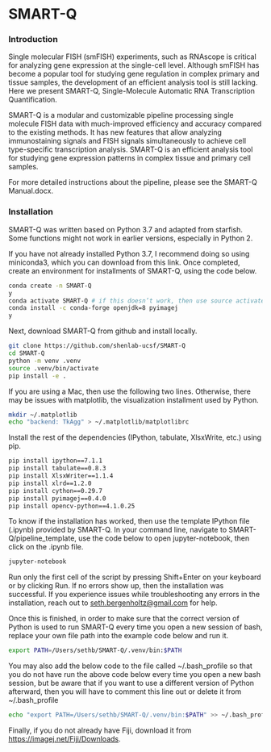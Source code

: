 SMART-Q
================
### Introduction

Single molecular FISH (smFISH) experiments, such as RNAscope is critical for analyzing gene expression at the single-cell level. Although smFISH has become a popular tool for studying gene regulation in complex primary and tissue samples, the development of an efficient analysis tool is still lacking. Here we present SMART-Q, Single-Molecule Automatic RNA Transcription Quantification.

SMART-Q is a modular and customizable pipeline processing single molecule FISH data with much-improved efficiency and accuracy compared to the existing methods. It has new features that allow analyzing immunostaining signals and FISH signals simultaneously to achieve cell type-specific transcription analysis. SMART-Q is an efficient analysis tool for studying gene expression patterns in complex tissue and primary cell samples. 

For more detailed instructions about the pipeline, please see the SMART-Q Manual.docx.

### Installation

SMART-Q was written based on Python 3.7 and adapted from starfish. Some functions might not work in earlier versions, especially in Python 2. 

If you have not already installed Python 3.7, I recommend doing so using miniconda3, which you can download from this link. Once completed, create an environment for installments of SMART-Q, using the code below.

``` bash
conda create -n SMART-Q
y
conda activate SMART-Q # if this doesn’t work, then use source activate SMART-Q
conda install -c conda-forge openjdk=8 pyimagej
y
```

Next, download SMART-Q from github and install locally.

``` bash
git clone https://github.com/shenlab-ucsf/SMART-Q
cd SMART-Q
python -m venv .venv
source .venv/bin/activate
pip install -e .
```

If you are using a Mac, then use the following two lines. Otherwise, there may be issues with matplotlib, the visualization installment used by Python.

``` bash
mkdir ~/.matplotlib
echo "backend: TkAgg" > ~/.matplotlib/matplotlibrc
```

Install the rest of the dependencies (IPython, tabulate, XlsxWrite, etc.) using pip.

``` bash
pip install ipython==7.1.1
pip install tabulate==0.8.3
pip install XlsxWriter==1.1.4
pip install xlrd==1.2.0
pip install cython==0.29.7
pip install pyimagej==0.4.0
pip install opencv-python==4.1.0.25
```

To know if the installation has worked, then use the template IPython file (.ipynb) provided by SMART-Q. In your command line, navigate to SMART-Q/pipeline_template, use the code below to open jupyter-notebook, then click on the .ipynb file.

``` bash
jupyter-notebook
```

Run only the first cell of the script by pressing Shift+Enter on your keyboard or by clicking Run. If no errors show up, then the installation was successful. If you experience issues while troubleshooting any errors in the installation, reach out to seth.bergenholtz@gmail.com for help.

Once this is finished, in order to make sure that the correct version of Python is used to run SMART-Q every time you open a new session of bash, replace your own file path into the example code below and run it.

``` bash
export PATH=/Users/sethb/SMART-Q/.venv/bin:$PATH
```

You may also add the below code to the file called ~/.bash_profile so that you do not have run the above code below every time you open a new bash session, but be aware that if you want to use a different version of Python afterward, then you will have to comment this line out or delete it from ~/.bash_profile
``` bash
echo "export PATH=/Users/sethb/SMART-Q/.venv/bin:$PATH" >> ~/.bash_profile
```

Finally, if you do not already have Fiji, download it from https://imagej.net/Fiji/Downloads.
